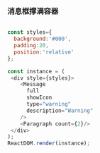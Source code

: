 
### 消息框撑满容器

<!--start-code-->
```js

const styles={
  background:'#000',
  padding:20,
  position:'relative'
};

const instance = (
 <div style={styles}>
    <Message
      full
      showIcon
      type="warning"
      description="Warning"
    />
    <Paragraph count={2}/>
 </div>
);
ReactDOM.render(instance);
```
<!--end-code-->
